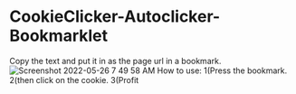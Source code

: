 # CookieClicker-Autoclicker-Bookmarklet

Copy the text and put it in as the page url in a bookmark.
![Screenshot 2022-05-26 7 49 58 AM](https://user-images.githubusercontent.com/100378804/170482526-cd07ac25-fcd4-4530-b17c-a058ab9741ec.png)
How to use: 1(Press the bookmark. 2(then click on the cookie. 3(Profit
